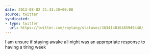 ```yaml
---
date: 2013-08-02 21:43:38+00:00
source: twitter
syndicated:
- type: twitter
  url: https://twitter.com/roytang/statuses/363414816485949440/
---
```


I am unsure if staying awake all night was an appropriate response to having a tiring week